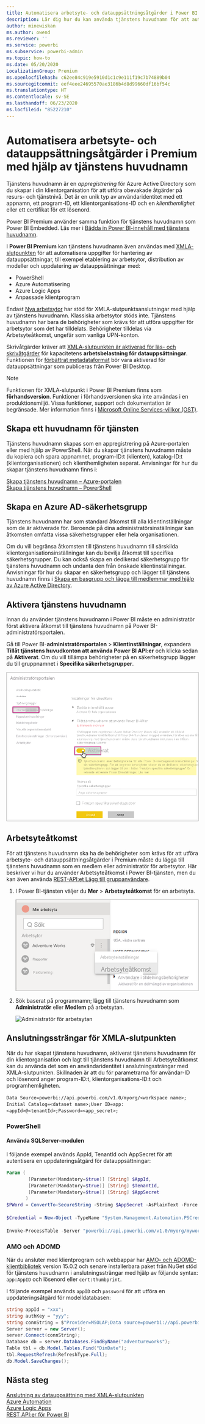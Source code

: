 ```yaml
---
title: Automatisera arbetsyte- och datauppsättningsåtgärder i Power BI Premium med hjälp av tjänstens huvudnamn | Microsoft Docs
description: Lär dig hur du kan använda tjänstens huvudnamn för att automatisera arbetsyte- och datauppsättningsåtgärder i Power BI Premium.
author: minewiskan
ms.author: owend
ms.reviewer: ''
ms.service: powerbi
ms.subservice: powerbi-admin
ms.topic: how-to
ms.date: 05/20/2020
LocalizationGroup: Premium
ms.openlocfilehash: c62ee84c919e5910d1c1c9e111f19c7b74889b04
ms.sourcegitcommit: eef4eee24695570ae3186b4d8d99660df16bf54c
ms.translationtype: HT
ms.contentlocale: sv-SE
ms.lasthandoff: 06/23/2020
ms.locfileid: "85227210"
---
```

# <a name="automate-premium-workspace-and-dataset-tasks-with-service-principals"></a>Automatisera arbetsyte- och datauppsättningsåtgärder i Premium med hjälp av tjänstens huvudnamn

Tjänstens huvudnamn är en *appregistrering* för Azure Active Directory som du skapar i din klientorganisation för att utföra obevakade åtgärder på resurs- och tjänstnivå. Det är en unik typ av användaridentitet med ett appnamn, ett program-ID, ett klientorganisations-ID och en *klienthemlighet* eller ett certifikat för ett lösenord.

Power BI Premium använder samma funktion för tjänstens huvudnamn som Power BI Embedded. Läs mer i [Bädda in Power BI-innehåll med tjänstens huvudnamn](../developer/embedded/embed-service-principal.md).

I **Power BI Premium** kan tjänstens huvudnamn även användas med [XMLA-slutpunkten](service-premium-connect-tools.md) för att automatisera uppgifter för hantering av datauppsättningar, till exempel etablering av arbetsytor, distribution av modeller och uppdatering av datauppsättningar med:

- PowerShell
- Azure Automatisering
- Azure Logic Apps
- Anpassade klientprogram

Endast [Nya arbetsytor](../collaborate-share/service-new-workspaces.md) har stöd för XMLA-slutpunktsanslutningar med hjälp av tjänstens huvudnamn. Klassiska arbetsytor stöds inte. Tjänstens huvudnamn har bara de behörigheter som krävs för att utföra uppgifter för arbetsytor som det har tilldelats. Behörigheter tilldelas via Arbetsyteåtkomst, ungefär som vanliga UPN-konton.

Skrivåtgärder kräver att [XMLA-slutpunkten är aktiverad för läs- och skrivåtgärder](service-premium-connect-tools.md#enable-xmla-read-write) för kapacitetens **arbetsbelastning för datauppsättningar**. Funktionen för [förbättrat metadataformat](../connect-data/desktop-enhanced-dataset-metadata.md) bör vara aktiverad för datauppsättningar som publiceras från Power BI Desktop.

> [!NOTE]
> Funktionen för XMLA-slutpunkt i Power BI Premium finns som **förhandsversion**. Funktioner i förhandsversionen ska inte användas i en produktionsmiljö. Vissa funktioner, support och dokumentation är begränsade.  Mer information finns i [Microsoft Online Services-villkor (OST)](https://www.microsoft.com/licensing/product-licensing/products?rtc=1).

## <a name="create-a-service-principal"></a>Skapa ett huvudnamn för tjänsten

Tjänstens huvudnamn skapas som en appregistrering på Azure-portalen eller med hjälp av PowerShell. När du skapar tjänstens huvudnamn måste du kopiera och spara appnamnet, program-ID:t (klienten), katalog-ID:t (klientorganisationen) och klienthemligheten separat. Anvisningar för hur du skapar tjänstens huvudnamn finns i:

[Skapa tjänstens huvudnamn – Azure-portalen](https://docs.microsoft.com/azure/active-directory/develop/howto-create-service-principal-portal)   
[Skapa tjänstens huvudnamn – PowerShell](https://docs.microsoft.com/azure/active-directory/develop/howto-authenticate-service-principal-powershell)

## <a name="create-an-azure-ad-security-group"></a>Skapa en Azure AD-säkerhetsgrupp

Tjänstens huvudnamn har som standard åtkomst till alla klientinställningar som de är aktiverade för. Beroende på dina administratörsinställningar kan åtkomsten omfatta vissa säkerhetsgrupper eller hela organisationen.

Om du vill begränsa åtkomsten till tjänstens huvudnamn till särskilda klientorganisationsinställningar kan du bevilja åtkomst till specifika säkerhetsgrupper. Du kan också skapa en dedikerad säkerhetsgrupp för tjänstens huvudnamn och undanta den från önskade klientinställningar. Anvisningar för hur du skapar en säkerhetsgrupp och lägger till tjänstens huvudnamn finns i [Skapa en basgrupp och lägga till medlemmar med hjälp av Azure Active Directory](https://docs.microsoft.com/azure/active-directory/fundamentals/active-directory-groups-create-azure-portal).

## <a name="enable-service-principals"></a>Aktivera tjänstens huvudnamn

Innan du använder tjänstens huvudnamn i Power BI måste en administratör först aktivera åtkomst till tjänstens huvudnamn på Power BI-administratörsportalen.

Gå till Power BI-**administratörsportalen** > **Klientinställningar**, expandera **Tillåt tjänstens huvudkonton att använda Power BI API:er** och klicka sedan på **Aktiverat**. Om du vill tillämpa behörigheter på en säkerhetsgrupp lägger du till gruppnamnet i **Specifika säkerhetsgrupper**.

![Arbetsyteinställningar](media/service-premium-service-principal/admin-portal.png)

## <a name="workspace-access"></a>Arbetsyteåtkomst

För att tjänstens huvudnamn ska ha de behörigheter som krävs för att utföra arbetsyte- och datauppsättningsåtgärder i Premium måste du lägga till tjänstens huvudnamn som en medlem eller administratör för arbetsytor. Här beskriver vi hur du använder Arbetsyteåtkomst i Power BI-tjänsten, men du kan även använda [REST-API:et Lägg till gruppanvändare](https://docs.microsoft.com/rest/api/power-bi/groups/addgroupuser).

1. I Power BI-tjänsten väljer du **Mer** > **Arbetsyteåtkomst** för en arbetsyta.

    ![Arbetsyteinställningar](media/service-premium-service-principal/workspace-access.png)

2. Sök baserat på programnamn; lägg till tjänstens huvudnamn som **Administratör** eller **Medlem** på arbetsytan.

    ![Administratör för arbetsytan](media/service-premium-service-principal/add-service-principal-in-the-UI.png)

## <a name="connection-strings-for-the-xmla-endpoint"></a>Anslutningssträngar för XMLA-slutpunkten

När du har skapat tjänstens huvudnamn, aktiverat tjänstens huvudnamn för din klientorganisation och lagt till tjänstens huvudnamn till Arbetsyteåtkomst kan du använda det som en användaridentitet i anslutningssträngar med XMLA-slutpunkten. Skillnaden är att du för parametrarna för användar-ID och lösenord anger program-ID:t, klientorganisations-ID:t och programhemligheten.

`Data Source=powerbi://api.powerbi.com/v1.0/myorg/<workspace name>; Initial Catalog=<dataset name>;User ID=app:<appId>@<tenantId>;Password=<app_secret>;`

### <a name="powershell"></a>PowerShell

#### <a name="using-sqlserver-module"></a>Använda SQLServer-modulen

I följande exempel används AppId, TenantId och AppSecret för att autentisera en uppdateringsåtgärd för datauppsättningar:

```powershell
Param (
        [Parameter(Mandatory=$true)] [String] $AppId,
        [Parameter(Mandatory=$true)] [String] $TenantId,
        [Parameter(Mandatory=$true)] [String] $AppSecret
       )
$PWord = ConvertTo-SecureString -String $AppSecret -AsPlainText -Force

$Credential = New-Object -TypeName "System.Management.Automation.PSCredential" -ArgumentList $AppId, $PWord

Invoke-ProcessTable -Server "powerbi://api.powerbi.com/v1.0/myorg/myworkspace" -TableName "mytable" -DatabaseName "mydataset" -RefreshType "Full" -ServicePrincipal -ApplicationId $AppId -TenantId $TenantId -Credential $Credential
```

### <a name="amo-and-adomd"></a>AMO och ADOMD

När du ansluter med klientprogram och webbappar har [AMO- och ADOMD-klientbibliotek](https://docs.microsoft.com/azure/analysis-services/analysis-services-data-providers) version 15.0.2 och senare installerbara paket från NuGet stöd för tjänstens huvudnamn i anslutningssträngar med hjälp av följande syntax: `app:AppID` och lösenord eller `cert:thumbprint`.

I följande exempel används `appID` och `password` för att utföra en uppdateringsåtgärd för modelldatabasen:

```csharp
string appId = "xxx";
string authKey = "yyy";
string connString = $"Provider=MSOLAP;Data source=powerbi://api.powerbi.com/v1.0/<tenant>/<workspacename>;Initial catalog=<datasetname>;User ID=app:{appId};Password={authKey};";
Server server = new Server();
server.Connect(connString);
Database db = server.Databases.FindByName("adventureworks");
Table tbl = db.Model.Tables.Find("DimDate");
tbl.RequestRefresh(RefreshType.Full);
db.Model.SaveChanges();
```

## <a name="next-steps"></a>Nästa steg

[Anslutning av datauppsättning med XMLA-slutpunkten](service-premium-connect-tools.md)  
[Azure Automation](https://docs.microsoft.com/azure/automation)  
[Azure Logic Apps](https://docs.microsoft.com/azure/logic-apps/)  
[REST API:er för Power BI](https://docs.microsoft.com/rest/api/power-bi/)
